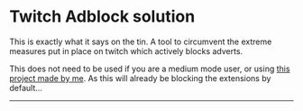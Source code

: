 # Twitch Adblock solution

This is exactly what it says on the tin. A tool to circumvent the extreme measures put in place on twitch which actively blocks adverts. 

This does not need to be used if you are a medium mode user, or using [this project made by me](https://github.com/RMED24/ublock-medium-list). As this will already be blocking the extensions by default...

* * *
